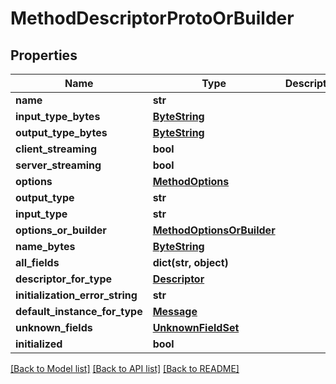# MethodDescriptorProtoOrBuilder

## Properties
Name | Type | Description | Notes
------------ | ------------- | ------------- | -------------
**name** | **str** |  | [optional] 
**input_type_bytes** | [**ByteString**](ByteString.md) |  | [optional] 
**output_type_bytes** | [**ByteString**](ByteString.md) |  | [optional] 
**client_streaming** | **bool** |  | [optional] 
**server_streaming** | **bool** |  | [optional] 
**options** | [**MethodOptions**](MethodOptions.md) |  | [optional] 
**output_type** | **str** |  | [optional] 
**input_type** | **str** |  | [optional] 
**options_or_builder** | [**MethodOptionsOrBuilder**](MethodOptionsOrBuilder.md) |  | [optional] 
**name_bytes** | [**ByteString**](ByteString.md) |  | [optional] 
**all_fields** | **dict(str, object)** |  | [optional] 
**descriptor_for_type** | [**Descriptor**](Descriptor.md) |  | [optional] 
**initialization_error_string** | **str** |  | [optional] 
**default_instance_for_type** | [**Message**](Message.md) |  | [optional] 
**unknown_fields** | [**UnknownFieldSet**](UnknownFieldSet.md) |  | [optional] 
**initialized** | **bool** |  | [optional] 

[[Back to Model list]](../README.md#documentation-for-models) [[Back to API list]](../README.md#documentation-for-api-endpoints) [[Back to README]](../README.md)

